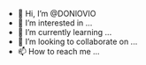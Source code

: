 - 👋 Hi, I’m @DONlOVIO
- 👀 I’m interested in ...
- 🌱 I’m currently learning ...
- 💞️ I’m looking to collaborate on ...
- 📫 How to reach me ...

<!---
DONlOVIO/DONlOVIO is a ✨ special ✨ repository because its `README.md` (this file) appears on your GitHub profile.
You can click the Preview link to take a look at your changes.
--->
